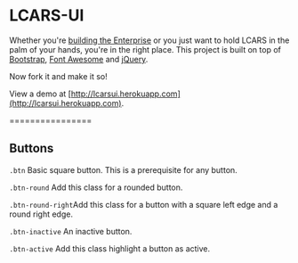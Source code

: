 # LCARS-UI

Whether you're [building the Enterprise](http://www.buildtheenterprise.org) or you just want to hold LCARS in the palm of your hands, you're in the right place.
This project is built on top of [Bootstrap](http://twitter.github.com/bootstrap), [Font Awesome](http://fortawesome.github.com/Font-Awesome/) and [jQuery](http://jquery.com).

Now fork it and make it so!

View a demo at [http://lcarsui.herokuapp.com](http://lcarsui.herokuapp.com).

================
## Buttons
`.btn` Basic square button. This is a prerequisite for any button.

`.btn-round` Add this class for a rounded button.

`.btn-round-right`Add this class for a button with a square left edge and a round right edge.

`.btn-inactive` An inactive button.

`.btn-active` Add this class highlight a button as active.
